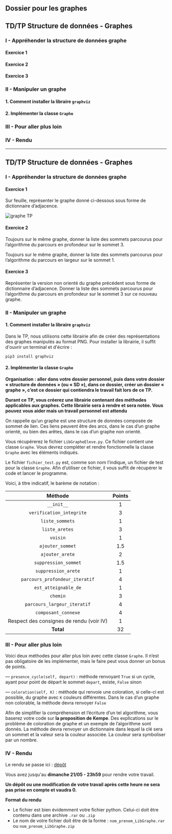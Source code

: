 ## Dossier pour les graphes

## TD/TP Structure de données - Graphes

### I - Appréhender la structure de données graphe
#### Exercice 1
#### Exercice 2
#### Exercice 3

### II - Manipuler un graphe
#### 1. Comment installer la libraire ```graphviz```
#### 2. Implémenter la classe ```Graphe```

### III - Pour aller plus loin

### IV - Rendu
----------------------------------

## TD/TP Structure de données - Graphes

### I - Appréhender la structure de données graphe


#### Exercice 1

Sur feuille, représenter le graphe donné ci-dessous sous forme de dictionnaire d’adjacence.

![graphe TP](https://github.com/mtellene/NSI/blob/main/TERMINALE/12_GRAPHE/asset/graph_TP.png)


#### Exercice 2

Toujours sur le même graphe, donner la liste des sommets parcourus pour l’algorithme du parcours en profondeur sur le sommet 3.

Toujours sur le même graphe, donner la liste des sommets parcourus pour l’algorithme du parcours en largeur sur le sommet 1.


#### Exercice 3

Représenter la version non orienté du graphe précédent sous forme de dictionnaire d’adjacence. Donner la liste des sommets parcourus pour l’algorithme du parcours en profondeur sur le sommet 3 sur ce nouveau graphe.



### II - Manipuler un graphe


#### 1. Comment installer la libraire ```graphviz```

Dans le TP, nous utilisons cette librairie afin de créer des représentations des graphes manipulés au format PNG. Pour installer la librairie, il suffit d'ouvrir un terminal et d'écrire :

```
pip3 install graphviz
```

#### 2. Implémenter la classe ```Graphe```


**Organisation : aller dans votre dossier personnel, puis dans votre dossier « structure de données » (ou « SD »), dans ce dossier, créer un dossier « graphe », c’est ce dossier qui contiendra le travail fait lors de ce TP.** 

**Durant ce TP, vous créerez une librairie contenant des méthodes applicables aux graphes. Cette librairie sera à rendre et sera notée. Vous pouvez vous aider mais un travail personnel est attendu**


On rappelle qu’un graphe est une structure de données composée de sommet de lien. Ces liens peuvent être des arcs, dans le cas d’un graphe orienté, ou bien des arêtes, dans le cas d’un graphe non orienté.

Vous récupérerez le fichier ```LibGrapheEleve.py```. Ce fichier contient une classe ```Graphe```. Vous devrez compléter et rendre fonctionnelle la classe ```Graphe``` avec les éléments indiqués.

Le fichier ```fichier_test.py``` est, comme son nom l’indique, un fichier de test pour la classe ```Graphe```. Afin d’utiliser ce fichier, il vous suffit de récupérer le code et lancer le programme.

Voici, à titre indicatif, le barème de notation :

| Méthode | Points |
| :---: | :---: |
| ```__init__``` | 1 |
| ```verification_integrite``` | 3 |
| ```liste_sommets``` | 1 |
| ```liste_aretes``` | 3 |
| ```voisin``` | 1 |
| ```ajouter_sommet``` | 1.5 |
| ```ajouter_arete``` | 2 |
| ```suppression_sommet``` | 1.5 |
| ```suppression_arete``` | 1 |
| ```parcours_profondeur_iteratif``` | 4 |
| ```est_atteignable_de``` | 1 |
| ```chemin``` | 3 |
| ```parcours_largeur_iteratif``` | 4 |
| ```composant_connexe``` | 4 |
| Respect des consignes de rendu (voir IV) | 1 |
| **Total** | 32 |


### III - Pour aller plus loin

Voici deux méthodes pour aller plus loin avec cette classe ```Graphe```. Il n’est pas obligatoire de les implémenter, mais le faire peut vous donner un bonus de points.

— ```presence_cycle(self, depart)``` : méthode renvoyant ```True``` si un cycle, ayant pour point de départ le sommet ```depart```, existe, ```False``` sinon

— ```coloration(self, K)``` : méthode qui renvoie une coloration, si celle-ci est possible, du graphe avec ```K``` couleurs différentes. Dans le cas d’un graphe non colorable, la méthode devra renvoyer ```False```


Afin de simplifier la compréhension et l’écriture d’un tel algorithme, vous baserez votre code sur **la proposition de Kempe**. Des explications sur le problème de coloration de graphe et un exemple de l’algorithme sont donnés. La méthode devra renvoyer un dictionnaire dans lequel la clé sera un sommet et la valeur sera la couleur associée. La couleur sera symboliser par un nombre.


### IV - Rendu

Le rendu se passe ici : [dépôt](https://mega.nz/filerequest/a03m04qlOcU)

Vous avez jusqu'au **dimanche 21/05 - 23h59** pour rendre votre travail.

**Un dépôt ou une modification de votre travail après cette heure ne sera pas prise en compte et vaudra 0.**

**Format du rendu**

- Le fichier est bien évidemment votre fichier python. Celui-ci doit être contenu dans une archive ```.rar``` ou ```.zip```
- Le nom de votre fichier doit être de la forme : ```nom_prenom_LibGraphe.rar``` ou ```nom_prenom_LibGraphe.zip```

